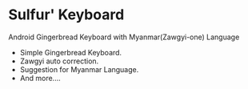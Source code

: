 Sulfur' Keyboard
==============
Android Gingerbread Keyboard with Myanmar(Zawgyi-one) Language
- Simple Gingerbread Keyboard.
- Zawgyi auto correction.
- Suggestion for Myanmar Language.
- And more....
